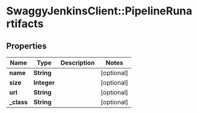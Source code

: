 # SwaggyJenkinsClient::PipelineRunartifacts

## Properties
Name | Type | Description | Notes
------------ | ------------- | ------------- | -------------
**name** | **String** |  | [optional] 
**size** | **Integer** |  | [optional] 
**url** | **String** |  | [optional] 
**_class** | **String** |  | [optional] 


